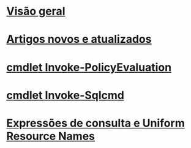 # [Visão geral](database-engine-powershell-reference.md)  
# [Artigos novos e atualizados](new-updated-powershell.md)
# [cmdlet Invoke-PolicyEvaluation](invoke-policyevaluation-cmdlet.md)  
# [cmdlet Invoke-Sqlcmd](invoke-sqlcmd-cmdlet.md)  
# [Expressões de consulta e Uniform Resource Names](query-expressions-and-uniform-resource-names.md)  
